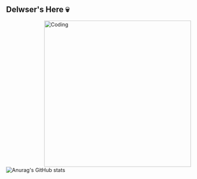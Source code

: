 ## Delwser's Here 💀
<img align="right" alt="Coding" width="400" src="https://i.pinimg.com/564x/46/43/b8/4643b86d7312fb95ce8070af293c6797.jpg">

![Anurag's GitHub stats](https://github-readme-stats.vercel.app/api?username=delwser&show_icons=true&theme=radical)
<!--
**Delwser/Delwser** is a ✨ _special_ ✨ repository because its `README.md` (this file) appears on your GitHub profile.

Here are some ideas to get you started:

- 🔭 I’m currently working on ...
- 🌱 I’m currently learning ...
- 👯 I’m looking to collaborate on ...
- 🤔 I’m looking for help with ...
- 💬 Ask me about ...
- 📫 How to reach me: ...
- 😄 Pronouns: ...
- ⚡ Fun fact: ...
-->
